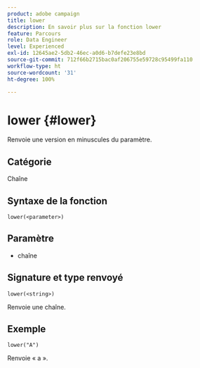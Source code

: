 ```yaml
---
product: adobe campaign
title: lower
description: En savoir plus sur la fonction lower
feature: Parcours
role: Data Engineer
level: Experienced
exl-id: 12645ae2-5db2-46ec-a0d6-b7defe23e8bd
source-git-commit: 712f66b2715bac0af206755e59728c95499fa110
workflow-type: ht
source-wordcount: '31'
ht-degree: 100%

---
```


# lower {#lower}

Renvoie une version en minuscules du paramètre.

## Catégorie

Chaîne

## Syntaxe de la fonction

`lower(<parameter>)`

## Paramètre

* chaîne

## Signature et type renvoyé

`lower(<string>)`

Renvoie une chaîne.

## Exemple

`lower("A")`

Renvoie « a ».
